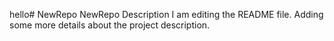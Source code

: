 hello# NewRepo
NewRepo Description
I am editing the README file. Adding some more details about the project description.
